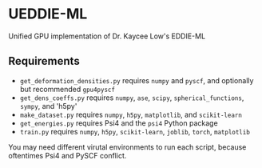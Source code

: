 # UEDDIE-ML
Unified GPU implementation of Dr. Kaycee Low's EDDIE-ML

## Requirements
- `get_deformation_densities.py` requires `numpy` and `pyscf`, and optionally but recommended `gpu4pyscf` 
- `get_dens_coeffs.py` requires `numpy`, `ase`, `scipy`, `spherical_functions`, `sympy`, and 'h5py'
- `make_dataset.py` requires `numpy`, `h5py`, `matplotlib`, and `scikit-learn`
- `get_energies.py` requires Psi4 and the `psi4` Python package
- `train.py` requires `numpy`, `h5py`, `scikit-learn`, `joblib`, `torch`, `matplotlib` 

You may need different virutal environments to run each script, because oftentimes Psi4 and PySCF conflict.
